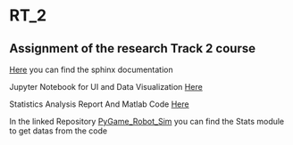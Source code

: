 # RT_2
## Assignment of the research Track 2 course 
[Here](https://matteocarlone.github.io/RT_2/) you can find the sphinx documentation

Jupyter Notebook for UI and Data Visualization [Here](https://github.com/MatteoCarlone/RT_2/blob/main/Jupyter_Notebook/Final_Assignment_Notebook.ipynb) 

Statistics Analysis Report And Matlab Code [Here](https://github.com/MatteoCarlone/RT_2/tree/main/Statistics) 

In the linked Repository [PyGame_Robot_Sim](https://github.com/MatteoCarlone/PyGame_Robot_Sim) you can find the Stats module to get datas from the code 
